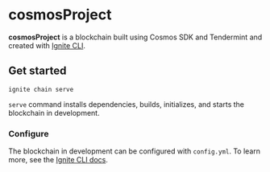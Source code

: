 # cosmosProject
**cosmosProject** is a blockchain built using Cosmos SDK and Tendermint and created with [Ignite CLI](https://ignite.com/cli).

## Get started

```shell
ignite chain serve
```

`serve` command installs dependencies, builds, initializes, and starts the blockchain in development.

### Configure

The blockchain in development can be configured with `config.yml`. To learn more, see the [Ignite CLI docs](https://docs.ignite.com).

